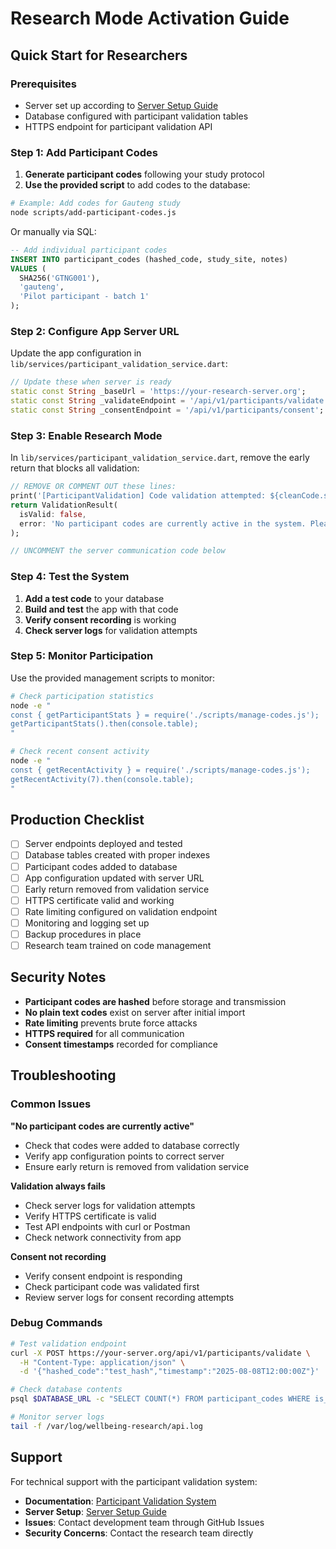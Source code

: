 # Research Mode Activation Guide

## Quick Start for Researchers

### Prerequisites
- Server set up according to [Server Setup Guide](SERVER_SETUP.md)
- Database configured with participant validation tables
- HTTPS endpoint for participant validation API

### Step 1: Add Participant Codes

1. **Generate participant codes** following your study protocol
2. **Use the provided script** to add codes to the database:

```bash
# Example: Add codes for Gauteng study
node scripts/add-participant-codes.js
```

Or manually via SQL:
```sql
-- Add individual participant codes
INSERT INTO participant_codes (hashed_code, study_site, notes) 
VALUES (
  SHA256('GTNG001'),
  'gauteng',
  'Pilot participant - batch 1'
);
```

### Step 2: Configure App Server URL

Update the app configuration in `lib/services/participant_validation_service.dart`:

```dart
// Update these when server is ready
static const String _baseUrl = 'https://your-research-server.org';
static const String _validateEndpoint = '/api/v1/participants/validate';
static const String _consentEndpoint = '/api/v1/participants/consent';
```

### Step 3: Enable Research Mode

In `lib/services/participant_validation_service.dart`, remove the early return that blocks all validation:

```dart
// REMOVE OR COMMENT OUT these lines:
print('[ParticipantValidation] Code validation attempted: ${cleanCode.substring(0, min(3, cleanCode.length))}*** (No codes in system yet)');
return ValidationResult(
  isValid: false,
  error: 'No participant codes are currently active in the system. Please contact the research team.',
);

// UNCOMMENT the server communication code below
```

### Step 4: Test the System

1. **Add a test code** to your database
2. **Build and test** the app with that code
3. **Verify consent recording** is working
4. **Check server logs** for validation attempts

### Step 5: Monitor Participation

Use the provided management scripts to monitor:

```bash
# Check participation statistics
node -e "
const { getParticipantStats } = require('./scripts/manage-codes.js');
getParticipantStats().then(console.table);
"

# Check recent consent activity
node -e "
const { getRecentActivity } = require('./scripts/manage-codes.js');
getRecentActivity(7).then(console.table);
"
```

## Production Checklist

- [ ] Server endpoints deployed and tested
- [ ] Database tables created with proper indexes
- [ ] Participant codes added to database
- [ ] App configuration updated with server URL
- [ ] Early return removed from validation service
- [ ] HTTPS certificate valid and working
- [ ] Rate limiting configured on validation endpoint
- [ ] Monitoring and logging set up
- [ ] Backup procedures in place
- [ ] Research team trained on code management

## Security Notes

- **Participant codes are hashed** before storage and transmission
- **No plain text codes** exist on server after initial import
- **Rate limiting** prevents brute force attacks
- **HTTPS required** for all communication
- **Consent timestamps** recorded for compliance

## Troubleshooting

### Common Issues

**"No participant codes are currently active"**
- Check that codes were added to database correctly
- Verify app configuration points to correct server
- Ensure early return is removed from validation service

**Validation always fails**
- Check server logs for validation attempts
- Verify HTTPS certificate is valid
- Test API endpoints with curl or Postman
- Check network connectivity from app

**Consent not recording**
- Verify consent endpoint is responding
- Check participant code was validated first
- Review server logs for consent recording attempts

### Debug Commands

```bash
# Test validation endpoint
curl -X POST https://your-server.org/api/v1/participants/validate \
  -H "Content-Type: application/json" \
  -d '{"hashed_code":"test_hash","timestamp":"2025-08-08T12:00:00Z"}'

# Check database contents
psql $DATABASE_URL -c "SELECT COUNT(*) FROM participant_codes WHERE is_active = true;"

# Monitor server logs
tail -f /var/log/wellbeing-research/api.log
```

## Support

For technical support with the participant validation system:

- **Documentation**: [Participant Validation System](PARTICIPANT_VALIDATION_SYSTEM.md)
- **Server Setup**: [Server Setup Guide](SERVER_SETUP.md)
- **Issues**: Contact development team through GitHub Issues
- **Security Concerns**: Contact the research team directly
